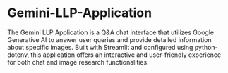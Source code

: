 # Gemini-LLP-Application
The Gemini LLP Application is a Q&amp;A chat interface that utilizes Google Generative AI to answer user queries and provide detailed information about specific images. Built with Streamlit and configured using python-dotenv, this application offers an interactive and user-friendly experience for both chat and image research functionalities.
